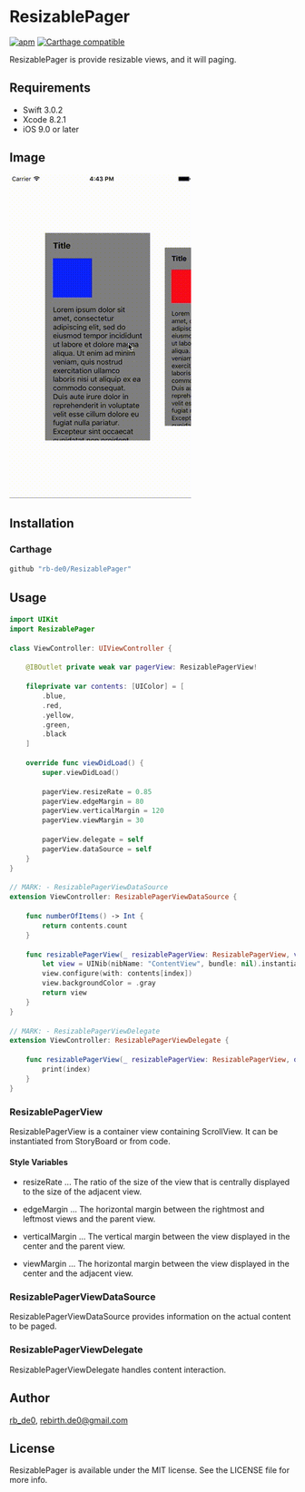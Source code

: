 # ResizablePager

[![apm](https://img.shields.io/apm/l/vim-mode.svg)]()
[![Carthage compatible](https://img.shields.io/badge/Carthage-compatible-4BC51D.svg?style=flat)](https://github.com/Carthage/Carthage)

ResizablePager is provide resizable views, and it will paging.

## Requirements

- Swift 3.0.2
- Xcode 8.2.1
- iOS 9.0 or later

## Image

![example](Image/example.gif)

## Installation

### Carthage

```bash
github "rb-de0/ResizablePager"
```

## Usage

```Swift
import UIKit
import ResizablePager

class ViewController: UIViewController {
    
    @IBOutlet private weak var pagerView: ResizablePagerView!
    
    fileprivate var contents: [UIColor] = [
        .blue,
        .red,
        .yellow,
        .green,
        .black
    ]

    override func viewDidLoad() {
        super.viewDidLoad()
        
        pagerView.resizeRate = 0.85
        pagerView.edgeMargin = 80
        pagerView.verticalMargin = 120
        pagerView.viewMargin = 30
        
        pagerView.delegate = self
        pagerView.dataSource = self
    }
}

// MARK: - ResizablePagerViewDataSource
extension ViewController: ResizablePagerViewDataSource {
    
    func numberOfItems() -> Int {
        return contents.count
    }
    
    func resizablePagerView(_ resizablePagerView: ResizablePagerView, viewForAtIndex index: Int) -> ResizableView {
        let view = UINib(nibName: "ContentView", bundle: nil).instantiate(withOwner: nil, options: nil).first as! ContentView
        view.configure(with: contents[index])
        view.backgroundColor = .gray
        return view
    }
}

// MARK: - ResizablePagerViewDelegate
extension ViewController: ResizablePagerViewDelegate {

    func resizablePagerView(_ resizablePagerView: ResizablePagerView, didSelectAt index: Int) {
        print(index)
    }
}
```

### ResizablePagerView

ResizablePagerView is a container view containing ScrollView. It can be instantiated from StoryBoard or from code.

#### Style Variables

- resizeRate ... The ratio of the size of the view that is centrally displayed to the size of the adjacent view.

- edgeMargin ... The horizontal margin between the rightmost and leftmost views and the parent view.

- verticalMargin ... The vertical margin between the view displayed in the center and the parent view.

- viewMargin ... The horizontal margin between the view displayed in the center and the adjacent view.

### ResizablePagerViewDataSource

ResizablePagerViewDataSource provides information on the actual content to be paged.

### ResizablePagerViewDelegate

ResizablePagerViewDelegate handles content interaction.

## Author

[rb_de0](https://twitter.com/rb_de0), rebirth.de0@gmail.com

## License

ResizablePager is available under the MIT license. See the LICENSE file for more info.
